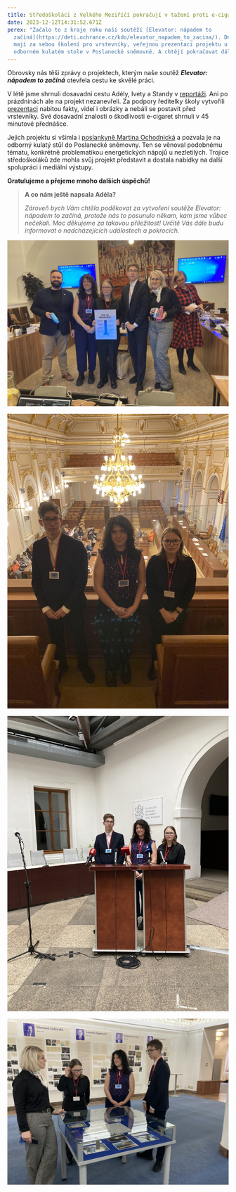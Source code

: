 ```yaml
---
title: Středoškoláci z Velkého Meziříčí pokračují v tažení proti e-cigaretám
date: 2023-12-12T14:31:52.671Z
perex: "Začalo to z kraje roku naší soutěží [Elevator: nápadem to
  začíná](https://deti.ochrance.cz/kdo/elevator_napadem_to_zacina/). Dnes už
  mají za sebou školení pro vrstevníky, veřejnou prezentaci projektu u nás i na
  odborném kulatém stole v Poslanecké sněmovně. A chtějí pokračovat dál."
---
```

Obrovsky nás těší zprávy o projektech, kterým naše soutěž ***Elevator: nápadem to začíná*** otevřela cestu ke skvělé práci. 

V létě jsme shrnuli dosavadní cestu Adély, Ivety a Standy v [reportáži](https://deti.ochrance.cz/aktualne/diky_nasi_soutezi_rozjeli_studenti_z_velkeho_mezirici_kampan_proti_e-cigaretam/). Ani po prázdninách ale na projekt nezanevřeli. Za podpory ředitelky školy vytvořili [prezentaci](https://drive.google.com/file/d/17e3YeQH2LQ6J9uOVagjkZeOFyOxGMmxt/view) nabitou fakty, videí i obrázky a nebáli se postavit před vrstevníky. Své dosavadní znalosti o škodlivosti e-cigaret shrnuli v 45 minutové přednášce.

Jejich projektu si všimla i [poslankyně Martina Ochodnická](https://www.facebook.com/lisova.starostka.ochodnicka.poslankyne/) a pozvala je na odborný kulatý stůl do Poslanecké sněmovny. Ten se věnoval podobnému tématu, konkrétně problematikou energetických nápojů u nezletilých. Trojice středoškoláků zde mohla svůj projekt představit a dostala nabídky na další spolupráci i mediální výstupy. 

**Gratulujeme a přejeme mnoho dalších úspěchů!**

> **A co nám ještě napsala Adéla?** 
>
> *Zároveň bych Vám chtěla poděkovat za vytvoření soutěže Elevator: nápadem to začíná, protože nás to posunulo někam, kam jsme vůbec nečekali. Moc děkujeme za takovou příležitost! Určitě Vás dále budu informovat o nadcházejících událostech a pokrocích.*

![Studenti s paní poslankyní během kulatého stolu. ](microsoftteams-image_2_.png)

![Studenti na balkóně sněmovního sálu Poslanecké sněmovny.](microsoftteams-image_13_.png)

![Studenti u řečnického pultu v Poslanecké sněmovně](microsoftteams-image_14_.png)

![Studenti s paní poslankyní na prohlídce Poslanecké sněmovny](microsoftteams-image_16_.png)